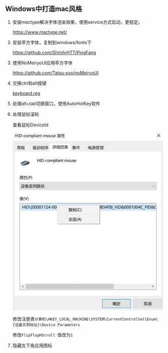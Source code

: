 ## Windows中打造mac风格

1. 安装mactype解决字体渲染效果，使用service方式启动，更稳定。

   https://www.mactype.net/

2. 安装苹方字体，复制到windows/fonts下

   https://github.com/ShmilyHTT/PingFang

3. 使用NoMeiryoUI应用苹方字体

   https://github.com/Tatsu-syo/noMeiryoUI

4. 交换ctrl和alt按键

   [keyboard.reg](keyboard.reg)

5. 处理alt+tab切换窗口，使用AutoHotKey软件

6. 处理鼠标滚轮

   查看鼠标DeviceId

   ![2020060709294141](2020060709294141.jpg)

   修改注册表`计算机\HKEY_LOCAL_MACHINE\SYSTEM\CurrentControlSet\Enum\{设备实例地址}\Device Parameters`

   修改`FlipFlopHScroll `值改为`1`

7. 隐藏左下角应用图标

